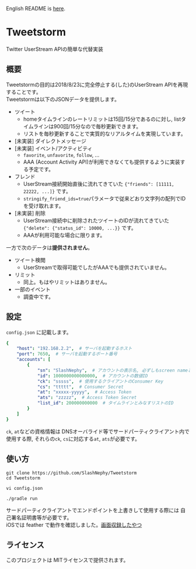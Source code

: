 English README is [here](https://github.com/SlashNephy/Tweetstorm/blob/master/README.md).  

# Tweetstorm
Twitter UserStream APIの簡単な代替実装  

## 概要
Tweetstormの目的は2018/8/23に完全停止する(した)のUserStream APIを再現することです。  
Tweetstormは以下のJSONデータを提供します。  
- ツイート  
  - homeタイムラインのレートリミットは15回/15分であるのに対し, listタイムラインは900回/15分なので毎秒更新できます。
  - リストを毎秒更新することで実質的なリアルタイムを実現しています。
- [未実装] ダイレクトメッセージ  
- [未実装] イベント/アクティビティ  
  - `favorite`, `unfavorite`, `follow`, ...
  - AAA (Account Activity API)が利用できなくても提供するように実装する予定です。
- フレンド  
  - UserStream接続開始直後に流れてきていた `{"friends": [11111, 22222, ...]}` です。
  - `stringify_friend_ids=true`パラメータで従来どおり文字列の配列でIDを受け取れます。
- [未実装] 削除  
  - UserStream接続中に削除されたツイートのIDが流れてきていた `{"delete": {"status_id": 10000, ...}}` です。
  - AAAが利用可能な場合に限ります。

一方で次のデータは**提供されません**。
- ツイート検閲
  - UserStreamで取得可能でしたがAAAでも提供されていません。
- リミット
  - 同上。もはやリミットはありません。
- 一部のイベント
  - 調査中です。
  
## 設定
`config.json` に記載します。  
```yml
{
    "host": "192.168.2.2",  # サーバを起動するホスト
    "port": 7650,  # サーバを起動するポート番号
    "accounts": [
        {
            "sn": "SlashNephy",  # アカウントの表示名, 必ずしもscreen nameと一致する必要はありません
            "id": 1000000000000000,  # アカウントの数値ID
            "ck": "sssss",  # 使用するクライアントのConsumer Key
            "cs": "ttttt",  # Consumer Secret
            "at": "xxxxx-yyyyy",  # Access Token
            "ats": "zzzzz",  # Access Token Secret
            "list_id": 200000000000  # タイムラインとみなすリストのID
        }
    ]
}
```
`ck`, `at`などの資格情報は DNSオーバライド等でサードパーティクライアント内で使用する際, それらの`ck`, `cs`に対応する`at`, `ats`が必要です。

## 使い方
```
git clone https://github.com/SlashNephy/Tweetstorm
cd Tweetstorm

vi config.json

./gradle run
```

サードパーティクライアントでエンドポイントを上書きして使用する際には 自己署名証明書等が必要です。  
iOSでは feather で動作を確認しました。[画面収録したやつ](https://www.youtube.com/watch?v=XJoFay0Og1w)



## ライセンス
このプロジェクトは MITライセンスで提供されます。

